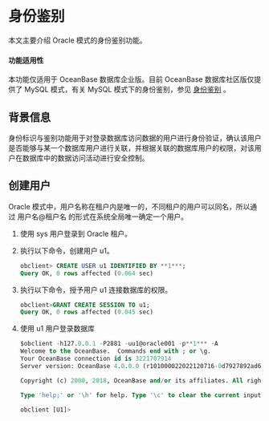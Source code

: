 # 身份鉴别

本文主要介绍 Oracle 模式的身份鉴别功能。

<main id="notice" >
            <h4>功能适用性</h4>
            <p>本功能仅适用于 OceanBase 数据库企业版。目前 OceanBase 数据库社区版仅提供了 MySQL 模式，有关 MySQL 模式下的身份鉴别，参见 <a href="../1.security-permissions-mysql-mode/1.province-identification-of-mysql-mode.md">身份鉴别</a> 。</p>
          </main>

## 背景信息

身份标识与鉴别功能用于对登录数据库访问数据的用户进行身份验证，确认该用户是否能够与某一个数据库用户进行关联，并根据关联的数据库用户的权限，对该用户在数据库中的数据访问活动进行安全控制。

## 创建用户

Oracle 模式中，用户名称在租户内是唯一的，不同租户的用户可以同名，所以通过 用户名@租户名 的形式在系统全局唯一确定一个用户。

1. 使用 sys 用户登录到 Oracle 租户。
2. 执行以下命令，创建用户 u1。

   ```sql
   obclient> CREATE USER u1 IDENTIFIED BY **1***;
   Query OK, 0 rows affected (0.064 sec)
   ```

3. 执行以下命令，授予用户 u1 连接数据库的权限。

   ```sql
   obclient>GRANT CREATE SESSION TO u1;
   Query OK, 0 rows affected (0.045 sec)
   ```

4. 使用 u1 用户登录数据库

   ```sql
   $obclient -h127.0.0.1 -P2881 -uu1@oracle001 -p**1*** -A
   Welcome to the OceanBase.  Commands end with ; or \g.
   Your OceanBase connection id is 3221707914
   Server version: OceanBase 4.0.0.0 (r101000022022120716-0d7927892ad6d830e28437af099f018b0ad9a322) (Built Dec  7 2022 16:22:15)

   Copyright (c) 2000, 2018, OceanBase and/or its affiliates. All rights reserved.

   Type 'help;' or '\h' for help. Type '\c' to clear the current input statement.

   obclient [U1]>
   ```
